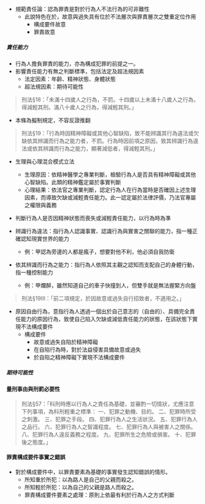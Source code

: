 * 規範責任論：認為罪責是對於行為人不法行為的可非難性
	* 此說特色在於，故意與過失具有位於不法層次與罪責層次之雙重定位作用
		* 構成要件故意
		* 罪責故意

##### 責任能力
* 行為人擔負罪責的能力，亦為構成犯罪的前提之一。
* 影響責任能力有無之判斷標準，包括法定及超法規因素
	* 法定因素：年齡、精神狀態、身體狀態
	* 超法規因素：期待可能性

> 刑法§18：「未滿十四歲人之行為，不罰。十四歲以上未滿十八歲人之行為，得減輕其刑。滿八十歲人之行為，得減輕其刑。」
* 本條為擬制規定，不容反證推翻

> 刑法§19：「行為時因精神障礙或其他心智缺陷，致不能辨識其行為違法或欠缺依其辨識而行為之能力者，不罰。行為時因前項之原因，致其辨識行為違法或依其辨識而行為之能力，顯著減低者，得減輕其刑。」

* 生理與心理混合模式立法
	* 生理原因：依精神醫學之專業判斷，檢驗行為人是否具有精神障礙或其他心智缺陷。此類的精神鑑定屬於事實判斷
	* 心理結果：依法官之專業判斷，認定行為人在行為當時是否確因上述生理因素，而導致欠缺或減輕責任能力。此一認定屬於法律評價，乃法官專屬之權限與義務
* 判斷行為人是否因精神狀態而喪失或減輕責任能力，以行為時為準

* 辨識行為違法：指行為人認識事實、認識行為與實害之關聯的能力，指一種正確認知現實世界的能力
	* 例：甲認為旁邊的人都是瘋子，想要對他不利，他必須自我防衛
* 依其辨識而行為之能力：指行為人依照其主觀之認知而支配自己的身體行動，指一種控制能力
	* 例：甲爛醉，雖然知道自己的車子快撞到人，但雙手就是無法握緊方向盤

> 刑法§19Ⅲ：「前二項規定，於因故意或過失自行招致者，不適用之。」

* 原因自由行為，意指行為人透過一個出於自己意志的（自由的）、具備完全責任能力的原因行為，致使自己陷入欠缺或減低責任能力的狀態，在該狀態下實現不法構成要件
	* 構成要件
		* 故意或過失自陷於精神障礙
		* 在自陷行為時，對於法益侵害具備故意或過失
		* 於自陷之精神障礙下實現不法構成要件

##### 期待可能性

#### 量刑事由與刑罰必要性

> 刑法§57：「科刑時應以行為人之責任為基礎，並審酌一切情狀，尤應注意下列事項，為科刑輕重之標準：
> 一、犯罪之動機、目的。
> 二、犯罪時所受之刺激。
> 三、犯罪之手段。
> 四、犯罪行為人之生活狀況。
> 五、犯罪行為人之品行。
> 六、犯罪行為人之智識程度。
> 七、犯罪行為人與被害人之關係。
> 八、犯罪行為人違反義務之程度。
> 九、犯罪所生之危險或損害。
> 十、犯罪後之態度。」

#### 罪責構成要件事實之錯誤
* 對於構成要件中，以罪責要素為基礎的事實發生認知錯誤的情形。
	* 所知重於所犯：以為路人是自己的父親而殺之。
	* 所知輕於所犯：以為自己的父親是路人而殺之。
	* 罪責構成要件要素之處理：原則上依最有利於行為人之方式判斷
